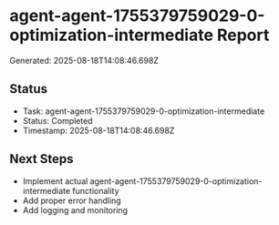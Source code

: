 # agent-agent-1755379759029-0-optimization-intermediate Report

Generated: 2025-08-18T14:08:46.698Z

## Status
- Task: agent-agent-1755379759029-0-optimization-intermediate
- Status: Completed
- Timestamp: 2025-08-18T14:08:46.698Z

## Next Steps
- Implement actual agent-agent-1755379759029-0-optimization-intermediate functionality
- Add proper error handling
- Add logging and monitoring
